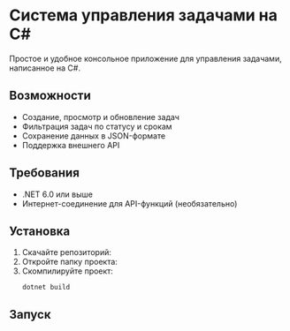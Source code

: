 # Система управления задачами на C#

Простое и удобное консольное приложение для управления задачами, написанное на C#.

## Возможности

- Создание, просмотр и обновление задач
- Фильтрация задач по статусу и срокам
- Сохранение данных в JSON-формате
- Поддержка внешнего API

## Требования

- .NET 6.0 или выше
- Интернет-соединение для API-функций (необязательно)

## Установка

1. Скачайте репозиторий:
2. Откройте папку проекта:
3. Скомпилируйте проект:
   ```
   dotnet build
   ```

## Запуск
